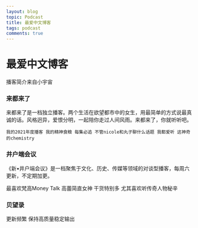 ```yaml
---
layout: blog
topic: Podcast
title: 最爱中文博客
tags: podcast
comments: true
---
```


# 最爱中文博客

播客简介来自小宇宙

### 来都来了
来都来了是一档独立播客。两个生活在欲望都市中的女生，用最简单的方式说最真诚的话。风格迥异，爱恨分明，一起陪你走过人间风雨。来都来了，你就听听吧。

`我的2021年度播客 我的精神食粮 每集必追 不管nicole和丸子聊什么话题 我都爱听 这神奇的chemistry`

### 井户端会议
《新•井户端会议》是一档聚焦于文化、历史、传媒等领域的对谈型播客，每周六更新，不定期加更。

最喜欢梵高Money Talk 高蕾简直女神 干货特别多 尤其喜欢听传奇人物秘辛

### 贝望录
更新频繁 保持高质量稳定输出

### 
